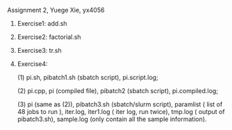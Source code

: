 Assignment 2, Yuege Xie, yx4056

1. Exercise1: add.sh

2. Exercise2: factorial.sh

3. Exercise3: tr.sh

4. Exercise4:

	(1) pi.sh, pibatch1.sh (sbatch script), pi.script.log;
	
	(2) pi.cpp, pi (compiled file), pibatch2 (sbatch script), pi.compiled.log;
	
	(3) pi (same as (2)), pibatch3.sh (sbatch/slurm script), paramlist ( list of 48 jobs to run ), iter.log, iter1.log ( iter log, run twice), tmp.log ( output of pibatch3.sh), sample.log (only contain all the sample information).
